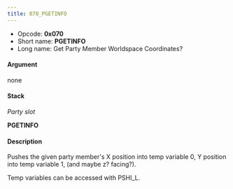 ```yaml
---
title: 070_PGETINFO
---
```


-   Opcode: **0x070**
-   Short name: **PGETINFO**
-   Long name: Get Party Member Worldspace Coordinates?

#### Argument

none

#### Stack

  
*Party slot*

**PGETINFO**

#### Description

Pushes the given party member's X position into temp variable 0, Y position into temp variable 1, (and maybe z? facing?).

Temp variables can be accessed with PSHI\_L.
